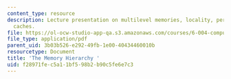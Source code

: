 ```yaml
---
content_type: resource
description: Lecture presentation on multilevel memories, locality, performance, and
  caches.
file: https://ol-ocw-studio-app-qa.s3.amazonaws.com/courses/6-004-computation-structures-spring-2009/f28971fec5a11bf598b2b90c5fe6e7c3_MIT6_004s09_lec15.pdf
file_type: application/pdf
parent_uid: 3b03b526-e292-49fb-1e00-40434460010b
resourcetype: Document
title: 'The Memory Hierarchy '
uid: f28971fe-c5a1-1bf5-98b2-b90c5fe6e7c3
---
```

